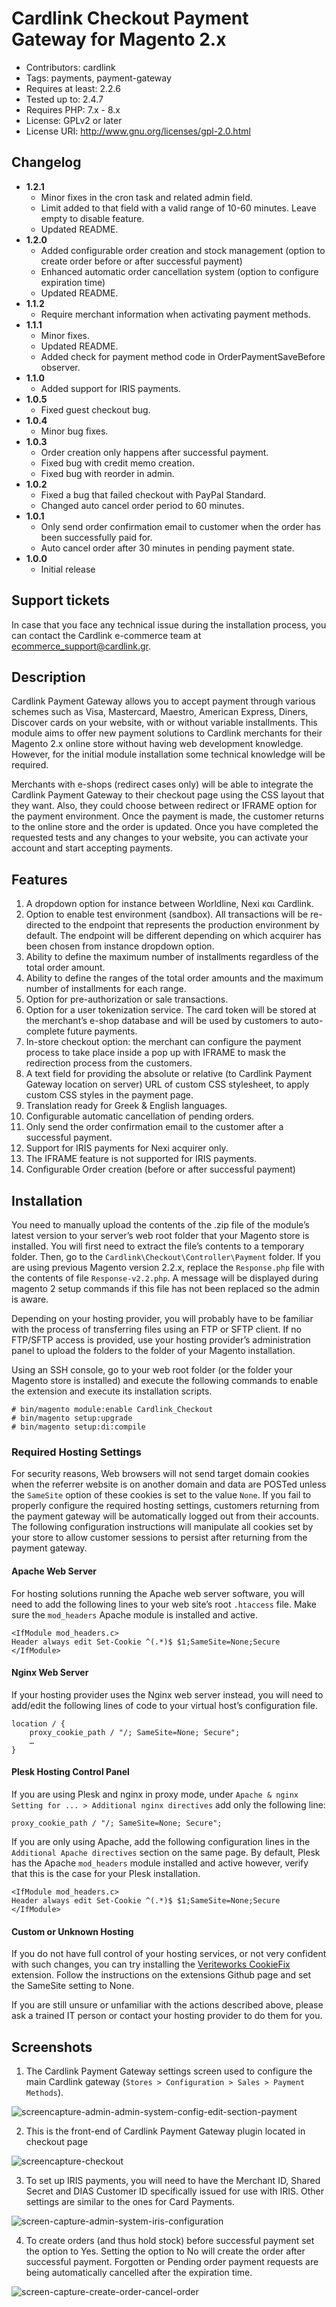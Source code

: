# Cardlink Checkout Payment Gateway for Magento 2.x

- Contributors: cardlink
- Tags: payments, payment-gateway
- Requires at least: 2.2.6
- Tested up to: 2.4.7
- Requires PHP: 7.x - 8.x
- License: GPLv2 or later
- License URI: http://www.gnu.org/licenses/gpl-2.0.html

## Changelog

- **1.2.1**
  - Minor fixes in the cron task and related admin field.
  - Limit added to that field with a valid range of 10-60 minutes. Leave empty to disable feature.
  - Updated README.
- **1.2.0**
  - Added configurable order creation and stock management (option to create order before or after successful payment)
  - Enhanced automatic order cancellation system (option to configure expiration time)
  - Updated README.
- **1.1.2**
  - Require merchant information when activating payment methods.
- **1.1.1**
  - Minor fixes.
  - Updated README.
  - Added check for payment method code in OrderPaymentSaveBefore observer.
- **1.1.0**
  - Added support for IRIS payments.
- **1.0.5**
  - Fixed guest checkout bug.
- **1.0.4**
  - Minor bug fixes.
- **1.0.3**
  - Order creation only happens after successful payment.
  - Fixed bug with credit memo creation.
  - Fixed bug with reorder in admin.
- **1.0.2**
  - Fixed a bug that failed checkout with PayPal Standard.
  - Changed auto cancel order period to 60 minutes.
- **1.0.1**
  - Only send order confirmation email to customer when the order has been successfully paid for.
  - Auto cancel order after 30 minutes in pending payment state.
- **1.0.0**
  - Initial release

##  Support tickets

In case that you face any technical issue during the installation process, you can contact the Cardlink e-commerce team at ecommerce_support@cardlink.gr.

## Description

Cardlink Payment Gateway allows you to accept payment through various schemes such as Visa, Mastercard, Maestro, American Express, Diners, Discover cards on your website, with or without variable installments.
This module aims to offer new payment solutions to Cardlink merchants for their Magento 2.x online store without having web development knowledge. However, for the initial module installation some technical knowledge will be required.

Merchants with e-shops (redirect cases only) will be able to integrate the Cardlink Payment Gateway to their checkout page using the CSS layout that they want. Also, they could choose between redirect or IFRAME option for the payment environment. Once the payment is made, the customer returns to the online store and the order is updated.
Once you have completed the requested tests and any changes to your website, you can activate your account and start accepting payments. 

## Features

1. A dropdown option for instance between Worldline, Nexi και Cardlink.
2. Option to enable test environment (sandbox). All transactions will be re-directed to the endpoint that represents the production environment by default. The endpoint will be different depending on which acquirer has been chosen from instance dropdown option.
3. Ability to define the maximum number of installments regardless of the total order amount.
4. Ability to define the ranges of the total order amounts and the maximum number of installments for each range.
5. Option for pre-authorization or sale transactions.
6. Option for a user tokenization service. The card token will be stored at the merchant’s e-shop database and will be used by customers to auto-complete future payments. 
7. In-store checkout option: the merchant can configure the payment process to take place inside a pop up with IFRAME to mask the redirection process from the customers.
8. A text field for providing the absolute or relative (to Cardlink Payment Gateway location on server) URL of custom CSS stylesheet, to apply custom CSS styles in the payment page.
9. Translation ready for Greek & English languages.
10. Configurable automatic cancellation of pending orders.
11. Only send the order confirmation email to the customer after a successful payment.
12. Support for IRIS payments for Nexi acquirer only.
13.	The IFRAME feature is not supported for IRIS payments.
14. Configurable Order creation (before or after successful payment)


## Installation

You need to manually upload the contents of the .zip file of the module’s latest version to your server’s web root folder that your Magento store is installed.
You will first need to extract the file’s contents to a temporary folder. Then, go to the ``Cardlink\Checkout\Controller\Payment`` folder.
If you are using previous Magento version 2.2.x, replace the ``Response.php`` file with the contents of file ``Response-v2.2.php``.
A message will be displayed during magento 2 setup commands if this file has not been replaced so the admin is aware.

Depending on your hosting provider, you will probably have to be familiar with the process of transferring files using an FTP or SFTP client. If no FTP/SFTP access is provided, use your hosting provider’s administration panel to upload the folders to the folder of your Magento installation. 

Using an SSH console, go to your web root folder (or the folder your Magento store is installed) and execute the following commands to enable the extension and execute its installation scripts.

```
# bin/magento module:enable Cardlink_Checkout 
# bin/magento setup:upgrade
# bin/magento setup:di:compile
```

### Required Hosting Settings 

For security reasons, Web browsers will not send target domain cookies when the referrer website is on another domain and data are POSTed unless the ``SameSite`` option of these cookies is set to the value ``None``. If you fail to properly configure the required hosting settings, customers returning from the payment gateway will be automatically logged out from their accounts. The following configuration instructions will manipulate all cookies set by your store to allow customer sessions to persist after returning from the payment gateway.

#### Apache Web Server

For hosting solutions running the Apache web server software, you will need to add the following lines to your web site’s root ``.htaccess`` file. Make sure the ``mod_headers`` Apache module is installed and active.

```
<IfModule mod_headers.c>
Header always edit Set-Cookie ^(.*)$ $1;SameSite=None;Secure
</IfModule>
```

#### Nginx Web Server

If your hosting provider uses the Nginx web server instead, you will need to add/edit the following lines of code to your virtual host’s configuration file.

```
location / {
    proxy_cookie_path / "/; SameSite=None; Secure";
    …
}
```

#### Plesk Hosting Control Panel

If you are using Plesk and nginx in proxy mode, under ``Apache & nginx Setting for ... > Additional nginx directives`` add only the following line:

```
proxy_cookie_path / "/; SameSite=None; Secure";
```

If you are only using Apache, add the following configuration lines in the ``Additional Apache directives`` section on the same page. By default, Plesk has the Apache ``mod_headers`` module installed and active however, verify that this is the case for your Plesk installation.

```
<IfModule mod_headers.c>
Header always edit Set-Cookie ^(.*)$ $1;SameSite=None;Secure
</IfModule>
```

#### Custom or Unknown Hosting

If you do not have full control of your hosting services, or not very confident with such changes, you can try installing the [Veriteworks CookieFix](https://github.com/Veriteworks/CookieFix) extension.
Follow the instructions on the extensions Github page and set the SameSite setting to None.


If you are still unsure or unfamiliar with the actions described above, please ask a trained IT person or contact your hosting provider to do them for you.

## Screenshots

1. The Cardlink Payment Gateway settings screen used to configure the main Cardlink gateway (``Stores > Configuration > Sales > Payment Methods``).

![screencapture-admin-admin-system-config-edit-section-payment](README-IMAGES/screencapture-admin-admin-system-config-edit-section-payment.png)

2. This is the front-end of Cardlink Payment Gateway plugin located in checkout page

![screencapture-checkout](README-IMAGES/screencapture-checkout.png)

3. To set up IRIS payments, you will need to have the Merchant ID, Shared Secret and DIAS Customer ID specifically issued for use with IRIS. Other settings are similar to the ones for Card Payments.

![screen-capture-admin-system-iris-configuration](README-IMAGES/screen-capture-admin-system-iris-configuration.png)

4. To create orders (and thus hold stock) before successful payment set the option to Yes. Setting the option to No will create the order after successful payment. Forgotten or Pending order payment requests are being automatically cancelled after the expiration time.

![screen-capture-create-order-cancel-order](README-IMAGES/screen-capture-create-order-cancel-order.png)

